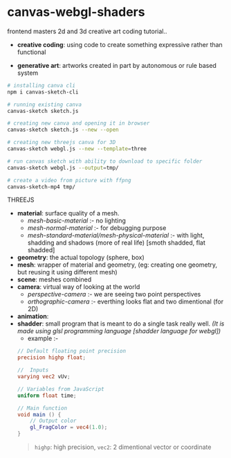 # canvas-webgl-shaders
frontend masters 2d and 3d creative art coding tutorial..

- __creative coding__: using code to create something expressive rather than functional

- __generative art__: artworks created in part by autonomous or rule based system

```bash
# installing canva cli
npm i canvas-sketch-cli

# running existing canva
canvas-sketch sketch.js

# creating new canva and opening it in browser
canvas-sketch sketch.js --new --open

# creating new threejs canva for 3D
canvas-sketch webgl.js --new --template=three

# run canvas sketch with ability to download to specific folder
canvas-sketch webgl.js --output=tmp/

# create a video from picture with ffpng
canvas-sketch-mp4 tmp/
```

THREEJS
- __material__: surface quality of a mesh.
    - _mesh-basic-material_ :- no lighting
    - _mesh-normal-material_ :- for debugging purpose
    - _mesh-standard-material/mesh-physical-material_ :- with light, shadding and shadows (more of real life) [smoth shadded, flat shadded]
- __geometry__: the actual topology (sphere, box)
- __mesh__: wrapper of material and geometry, (eg: creating one geometry, but reusing it using different mesh)
- __scene__: meshes combined
- __camera__: virtual way of looking at the world
    - _perspective-camera_ :- we are seeing two point perspectives
    - _orthographic-camera_ :- everthing looks flat and two dimentional (for 2D)
- __animation__: 
- __shadder__: small program that is meant to do a single task really well. _(It is made using glsl programming language [shadder language for webgl])_
    - example :-
    ```glsl
    // Default floating point precision
    precision highp float;

    //  Inputs
    varying vec2 vUv;

    // Variables from JavaScript
    uniform float time;

    // Main function
    void main () {
        // Output color
        gl_FragColor = vec4(1.0);
    }
    ```
    > `highp`: high precision,
    > `vec2`: 2 dimentional vector or coordinate